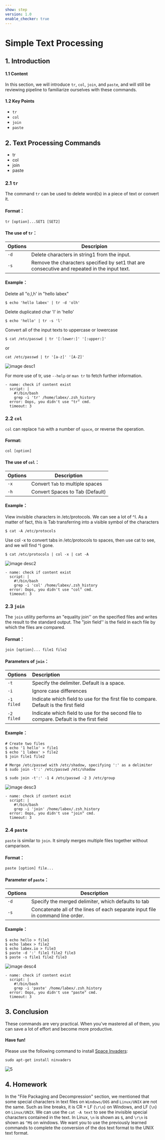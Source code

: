 ```yaml
---
show: step
version: 1.0
enable_checker: true
---
```

# Simple Text Processing

##  1. Introduction

#### 1.1 Content

In this section, we will introduce `tr`, `col`, `join`, and `paste`, and will still be reviewing pipeline to familiarize ourselves with these commands.

#### 1.2 Key Points

- `tr`
- `col`
- `join`
- `paste`

## 2. Text Processing Commands
- tr
- col
- join
- paste
### 2.1 `tr`

The command `tr` can be used to delete word(s) in a piece of text or convert it.

#### Format：

```
tr [option]...SET1 [SET2]
```

#### The use of `tr`：

| Options | Descripion                                                   |
| ------- | ------------------------------------------------------------ |
| `-d`    | Delete characters in string1 from the input.                 |
| `-s`    | Remove the characters specified by set1 that are consecutive and repeated in the input text. |

#### Example：

Delete all "o,l,h' in "hello labex"
```
$ echo 'hello labex' | tr -d 'olh'
```
Delete duplicated char 'l' in 'hello'
```
$ echo 'hello' | tr -s 'l'
```
Convert all of the input texts to uppercase or lowercase
```
$ cat /etc/passwd | tr '[:lower:]' '[:upper:]'
```
or 
```
cat /etc/passwd | tr '[a-z]' '[A-Z]'
```

![image desc1](https://labex.io/upload/R/D/U/lF7cGTvg382U.jpeg)

For more use of tr, use `--help` or `man tr` to fetch further information.


```checker
- name: check if content exist
  script: |
    #!/bin/bash
    grep -i 'tr' /home/labex/.zsh_history
  error: Oops, you didn't use "tr" cmd.
  timeout: 3
```

### 2.2 `col` 

`col` can replace `Tab` with a number of `space`, or reverse the operation.

#### Format:

```
col [option]
```

#### The use of `col`：

| Options | Description                      |
| ------- | -------------------------------- |
| `-x`    | Convert `Tab` to multiple spaces |
| `-h`    | Convert Spaces to Tab (Default)  |

#### Example：
View invisible characters in /etc/protocols. We can see a lot of ^I. As a matter of fact, this is Tab transferring into a visible symbol of the characters
```
$ cat -A /etc/protocols
```
Use col -x to convert tabs in /etc/protocols to spaces, then use cat to see, and we will find ^I gone.
```
$ cat /etc/protocols | col -x | cat -A
```

![image desc2](https://labex.io/upload/J/G/E/7Rt2gXVREcjO.jpeg)

```checker
- name: check if content exist
  script: |
    #!/bin/bash
    grep -i 'col' /home/labex/.zsh_history
  error: Oops, you didn't use "col" cmd.
  timeout: 3
```
### 2.3 `join`

 The `join` utility performs an "equality join'' on the specified files and writes the result to the standard output. The "join field'' is the field in each file by which the files are compared.

#### Format：

```
join [option]... file1 file2
```
#### Parameters of `join`：

| Options    | Description                                                  |
| :--------- | :----------------------------------------------------------- |
| `-t`       | Specify the delimiter. Default is a space.                   |
| `-i`       | Ignore case differences                                      |
| `-1 filed` | Indicate which field to use for the first file to compare. Default is the first field |
| `-2 filed` | Indicate which field to use for the second file to compare. Default is the first field |

#### Example：

```
# Create two files
$ echo '1 hello' > file1
$ echo '1 labex' > file2
$ join file1 file2

# Merge /etc/passwd with /etc/shadow, specifying ':' as a delimiter
$ sudo join -t':' /etc/passwd /etc/shadow

$ sudo join -t':' -1 4 /etc/passwd -2 3 /etc/group
```

![image desc3](https://labex.io/upload/L/E/J/aCtfEdfx0zdh.jpeg)

```checker
- name: check if content exist
  script: |
    #!/bin/bash
    grep -i 'join' /home/labex/.zsh_history
  error: Oops, you didn't use "join" cmd.
  timeout: 3
```
### 2.4 `paste`

`paste` is similar to `join`. It simply merges multiple files together without camparison.

#### Format：

```
paste [option] file...
```

#### Parameter of `paste`：

| Options | Description                                                  |
| ------- | ------------------------------------------------------------ |
| `-d`    | Specify the merged delimiter, which defaults to tab          |
| `-s`    | Concatenate all of the lines of each separate input file in command line order. |

#### Example：

```
$ echo hello > file1
$ echo labex > file2
$ echo labex.io > file3
$ paste -d ':' file1 file2 file3
$ paste -s file1 file2 file3
```

![image desc4](https://labex.io/upload/Y/R/K/N6RS4F29Rk7r.jpeg)

```checker
- name: check if content exist
  script: |
    #!/bin/bash
    grep -i 'paste' /home/labex/.zsh_history
  error: Oops, you didn't use "paste" cmd.
  timeout: 3
```
## 3. Conclusion

These commands are very practical. When you've mastered all of them, you can save a lot of effort and become more productive.

#### Have fun!


Please use the following command to install [Space Invaders](http://en.wikipedia.org/wiki/Space_Invaders):

```
sudo apt-get install ninvaders
```

![5](https://dn-anything-about-doc.qbox.me/md0417337invaders.gif)


## 4. Homework

In the "File Packaging and Decompression" section, we mentioned that some special characters in text files on `Windows/DOS` and `Linux/UNIX` are not the same. Such as line breaks, it is CR + LF (`\r\n`) on Windows, and LF (`\n`) on `Linux/UNIX`. We can use the `cat -A text` to see the invisible special characters contained in the text. In Linux, `\n` is shown as `$`, and `\r\n` is shown as `^M$` on windows. We want you to use the previously learned commands to complete the conversion of the dos text format to the UNIX text format.

